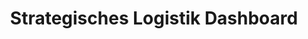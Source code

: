 ---
layout: article
title: Strategisches Logistik Dashboard
description: 
  - Mit dieser Vorlage werden die wichtigsten Kennzahlen der Lagerlogistik stets überblickt. Behalten Sie Kennzahlen wie die Liefertreue, Reklamationsrate, die Tonnage oder den Druchsatz im Blick. Durch die einfache Darstellung werden Reklamationsgründe schnell ersichtlich und Probleme können erkannt werden.
lang: de
weight: 2500
isDraft: true
ref: Strategic-Logistics-Board
category:
  - Empfohlen
  - Logistik
  - Lager
  - KPI
image: Strategic-Logistics-Board-de.png
image_thumbnail: Strategic-Logistics-Board-de_thumbnail.png
download: Strategic-Logistics-Board-de.pbmx
overview_description:
overview_benefits:
overview_data_sources:
---